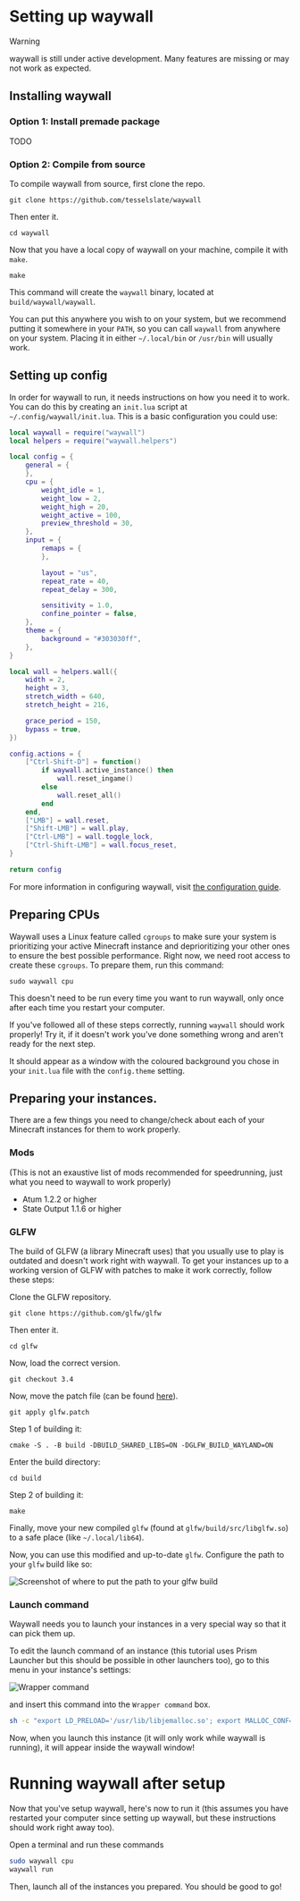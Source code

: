 # Setting up waywall

> [!WARNING]
> waywall is still under active development. Many features are missing or may
> not work as expected.

## Installing waywall

### Option 1: Install premade package

TODO

### Option 2: Compile from source

To compile waywall from source, first clone the repo.

```git clone https://github.com/tesselslate/waywall```

Then enter it.

```cd waywall```

Now that you have a local copy of waywall on your machine, compile it with `make`.

```make```

This command will create the `waywall` binary, located at `build/waywall/waywall`.

You can put this anywhere you wish to on your system, but we recommend putting it somewhere in your `PATH`, so you can call `waywall` from anywhere on your system. Placing it in either `~/.local/bin` or `/usr/bin` will usually work.

## Setting up config

In order for waywall to run, it needs instructions on how you need it to work. You can do this by creating an `init.lua` script at `~/.config/waywall/init.lua`. This is a basic configuration you could use:

```lua
local waywall = require("waywall")
local helpers = require("waywall.helpers")

local config = {
    general = {
    },
    cpu = {
        weight_idle = 1,
        weight_low = 2,
        weight_high = 20,
        weight_active = 100,
        preview_threshold = 30,
    },
    input = {
        remaps = {
        },

        layout = "us",
        repeat_rate = 40,
        repeat_delay = 300,

        sensitivity = 1.0,
        confine_pointer = false,
    },
    theme = {
        background = "#303030ff",
    },
}

local wall = helpers.wall({
    width = 2,
    height = 3,
    stretch_width = 640,
    stretch_height = 216,

    grace_period = 150,
    bypass = true,
})

config.actions = {
    ["Ctrl-Shift-D"] = function()
        if waywall.active_instance() then
            wall.reset_ingame()
        else
            wall.reset_all()
        end
    end,
    ["LMB"] = wall.reset,
    ["Shift-LMB"] = wall.play,
    ["Ctrl-LMB"] = wall.toggle_lock,
    ["Ctrl-Shift-LMB"] = wall.focus_reset,
}

return config
```

For more information in configuring waywall, visit [the configuration guide](CONFIGURATION.md).

## Preparing CPUs

Waywall uses a Linux feature called `cgroups` to make sure your system is prioritizing your active Minecraft instance and deprioritizing your other ones to ensure the best possible performance. Right now, we need root access to create these `cgroups`. To prepare them, run this command:

```sudo waywall cpu```

This doesn't need to be run every time you want to run waywall, only once after each time you restart your computer.

If you've followed all of these steps correctly, running `waywall` should work properly! Try it, if it doesn't work you've done something wrong and aren't ready for the next step.

It should appear as a window with the coloured background you chose in your `init.lua` file with the `config.theme` setting.

## Preparing your instances.

There are a few things you need to change/check about each of your Minecraft instances for them to work properly.

### Mods

(This is not an exaustive list of mods recommended for speedrunning, just what you need to waywall to work properly)

- Atum 1.2.2 or higher
- State Output 1.1.6 or higher

### GLFW

The build of GLFW (a library Minecraft uses) that you usually use to play is outdated and doesn't work right with waywall. To get your instances up to a working version of GLFW with patches to make it work correctly, follow these steps:

Clone the GLFW repository.

```git clone https://github.com/glfw/glfw```

Then enter it.

```cd glfw```

Now, load the correct version.

```git checkout 3.4```

Now, move the patch file (can be found [here](assets/glfw.patch)).

```git apply glfw.patch```

Step 1 of building it:

```cmake -S . -B build -DBUILD_SHARED_LIBS=ON -DGLFW_BUILD_WAYLAND=ON```

Enter the build directory:

```cd build```

Step 2 of building it:

```make```

Finally, move your new compiled `glfw` (found at `glfw/build/src/libglfw.so`) to a safe place (like `~/.local/lib64`).

Now, you can use this modified and up-to-date `glfw`. Configure the path to your `glfw` build like so:

![Screenshot of where to put the path to your glfw build](assets/glfw-local-screenshot.png)

### Launch command

Waywall needs you to launch your instances in a very special way so that it can pick them up.

To edit the launch command of an instance (this tutorial uses Prism Launcher but this should be possible in other launchers too), go to this menu in your instance's settings:

![Wrapper command](assets/wrapper-command-screenshot.png)

and insert this command into the `Wrapper command` box.

```sh
sh -c "export LD_PRELOAD='/usr/lib/libjemalloc.so'; export MALLOC_CONF=background_thread:true,narenas:2,dirty_decay_ms:15000,muzzy_decay_ms:15000; waywall exec $INST_JAVA $@"
```

Now, when you launch this instance (it will only work while waywall is running), it will appear inside the waywall window!

# Running waywall after setup

Now that you've setup waywall, here's now to run it (this assumes you have restarted your computer since setting up waywall, but these instructions should work right away too).

Open a terminal and run these commands

```sh
sudo waywall cpu
waywall run
```

Then, launch all of the instances you prepared. You should be good to go!
